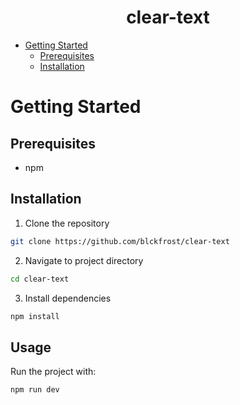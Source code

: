 <h1 align="center">clear-text</h1>

<!--toc:start-->

- [Getting Started](#getting-started)
    - [Prerequisites](#prerequisites)
    - [Installation](#installation)
      <!--toc:end-->

# Getting Started

## Prerequisites

- npm

## Installation

1. Clone the repository

```bash
git clone https://github.com/blckfrost/clear-text
```

2. Navigate to project directory

```bash
cd clear-text
```

3. Install dependencies

```bash
npm install
```

## Usage

Run the project with:

```bash
npm run dev
```
